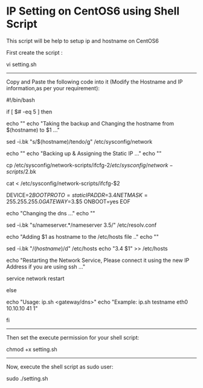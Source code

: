 IP Setting on CentOS6 using Shell Script
======================================

This script will be help to setup ip and hostname on CentOS6

First create the script :

vi setting.sh


-----------------
Copy and Paste the following code into it (Modify the Hostname and IP information,as per your requirement):


#!/bin/bash

if [ $# -eq 5 ]
then

echo ""
echo "Taking the backup and Changing the hostname from $(hostname) to $1 ..."

sed -i.bk "s/$(hostname)/tendo/g" /etc/sysconfig/network

echo ""
echo "Backing up & Assigning the Static IP ..."
echo ""

cp /etc/sysconfig/network-scripts/ifcfg-$2 /etc/sysconfig/network-scripts/$2.bk

cat <<EOF > /etc/sysconfig/network-scripts/ifcfg-$2

DEVICE=$2
BOOTPROTO=static
IPADDR=$3.$4
NETMASK=255.255.255.0
GATEWAY=$3.$5
ONBOOT=yes
EOF

echo "Changing the dns ..."
echo ""

sed -i.bk "s/nameserver.*/nameserver $3.$5/" /etc/resolv.conf

echo "Adding $1 as hostname to the /etc/hosts file .."
echo ""

sed -i.bk "/$(hostname)$/d" /etc/hosts
echo "$3.$4 $1" >> /etc/hosts

echo "Restarting the Network Service, Please connect it using the new IP Address if you are using ssh ..."

service network restart

else

echo "Usage: ip.sh <hostname> <interface> <baseip> <ipaddress> <gateway/dns>"
echo "Example: ip.sh testname eth0 10.10.10 41 1"

fi

------------------

Then set the execute permission for your shell script:

chmod +x setting.sh

---------------------

Now, execute the shell script as sudo user:

sudo ./setting.sh



